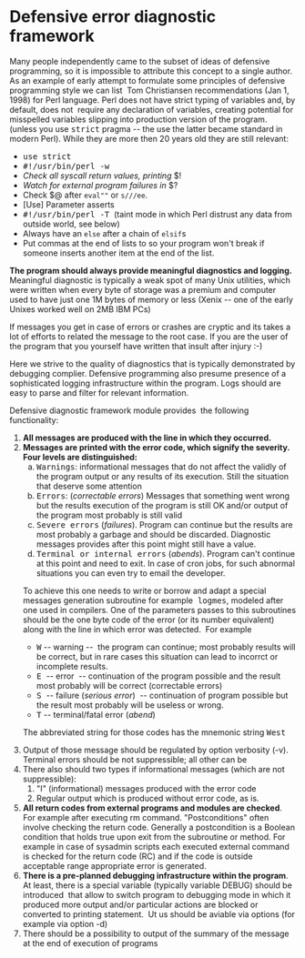 <h1>Defensive error diagnostic framework</h1>

<p>Many people independently came to the subset of ideas of defensive programming, so it is impossible to attribute this concept to 
a single author. As an example of early attempt to formulate some principles of defensive programming style we can list&nbsp; Tom Christiansen recommendations 
(Jan 1, 1998) for Perl language. Perl does not have strict typing of variables and, by default, does not&nbsp; require any declaration 
of variables, creating potential for misspelled variables slipping into production version of the program. (unless you use <tt>strict</tt> pragma 
-- the use the latter became standard in modern Perl). While they are more then 20 years old they are still relevant:&nbsp;&nbsp; </p>
<ul>

   <li><tt>use strict </tt></li>

   <li><tt>#!/usr/bin/perl -w </tt></li>

   <li><em>Check all syscall return values, printing</em> $! </li>

   <li><em>Watch for external program failures in</em> $? </li>

   <li>Check $@ after <code>eval&quot;&quot;</code> or <code>s///ee</code>. </li>

   <li>[Use] Parameter asserts </li>

   <li><tt>#!/usr/bin/perl -T</tt>&nbsp; (taint mode in which Perl distrust any data from outside world, see below)</li>

   <li>Always have an <code>else</code> after a chain of <code>elsif</code>s </li>

   <li>Put commas at the end of lists to so your program won&#39;t break if someone inserts another item at the end of the list.</li>
</ul>

<p><b>The program should always provide meaningful diagnostics and logging.</b> Meaningful diagnostic is typically a weak spot of many Unix utilities, 
   which were written when every byte of storage was a premium and computer used to have just one 1M bytes of memory or less (Xenix 
   -- one of the early Unixes worked well on 2MB IBM PCs)</p>

<p>If messages 
   you get in case of errors or crashes are cryptic and its takes a lot of efforts to related the message to the root case. If you 
   are the user of the program that you yourself have written that insult after injury :-) </p>

<p>Here we strive to the 
   quality of diagnostics that is typically demonstrated by debugging complier. Defensive programming also presume presence of a sophisticated 
   logging infrastructure within the program. Logs should are easy to parse and filter for relevant information. </p>

<p>Defensive diagnostic framework module provides&nbsp; the following functionality:</p>
<ol>

<li><b>All messages are produced with the line in which they occurred.  </b>

<li><b>Messages are printed with the error code, which signify the severity. Four levels are distinguished:</b><ol type="a">

<li type="a"><tt>Warnings</tt>: informational messages that do not affect the validly of the program output or any results of 
      its execution. Still the situation that deserve some attention </li>

<li><tt>Errors</tt>: (<em>correctable errors</em>) Messages that something went wrong but the results execution of the program 
      is still OK and/or output of the program 
      most probably is still valid</li>

<li><tt>Severe errors</tt> (<em>failures</em>). Program can continue but the results are most probably a garbage and should be 
      discarded. Diagnostic messages provides after this point might still have a value. </li>

<li><tt>Terminal or internal errors</tt> (<em>abends</em>). Program can't continue at this point and need to exit. In case of 
      cron jobs, for such abnormal 
      situations you can even try to email the developer. </li>
</ol>

<p>To achieve this one needs to write or borrow and adapt a special 
   messages generation subroutine for example<tt> logmes</tt>, modeled after one used in compilers. One of the parameters passes to 
this subroutines should be the one byte code of the error (or its number equivalent) along with the line in which error was 
detected.&nbsp; For example</p>
<ul>

<li><tt>W</tt> -- warning --&nbsp; the program can continue; most probably results will be correct, but in rare cases this 
   situation can lead to incorrct or incomplete results. </li>

<li><tt>E </tt>-- error&nbsp; -- continuation of the program possible and the result most probably will be correct (correctable 
   errors)</li>

<li><tt>S </tt>-- failure (<em>serious error</em>)&nbsp; -- continuation of program possible but the result most probably will be 
   useless or wrong.</li>

<li><tt>T</tt> -- terminal/fatal error (<em>abend</em>) </li>
</ul>

<p>The abbreviated string for those codes has the mnemonic string <tt>West </tt></p>
</li>  


<li>Output of those message should be regulated by option verbosity (-v). Terminal errors should be not suppressible; all other 
   can be </li>

<li>There also should two types if informational messages (which are not suppressible):
<ol>

<li>&quot;I&quot; (informational) messages produced with the error code</li>

<li>Regular output which is produced without error code, as is. </li>
</ol>
</li>

<li><b>All return codes from external programs and modules are checked</b>. For example after executing rm command. &quot;Postconditions&quot; often involve checking the return code. Generally a postcondition is a Boolean condition that holds true upon exit from the subroutine or method. For example in case of sysadmin scripts each executed 
   external command is checked for the return code (RC) and if the code is outside acceptable range appropriate error is generated.
   </li>

<li><b>There is a pre-planned debugging infrastructure within the program</b>. At least, there is a special variable (typically 
   variable DEBUG) should be introduced&nbsp; that allow to 
   switch program to debugging mode in which it produced more output and/or particular actions are blocked or converted to printing 
   statement.&nbsp; Ut us should be aviable via options (for example via option -d)</li>

<li>There should be a possibility to output of the summary of the message at the end of execution of programs</li>
</ol>


